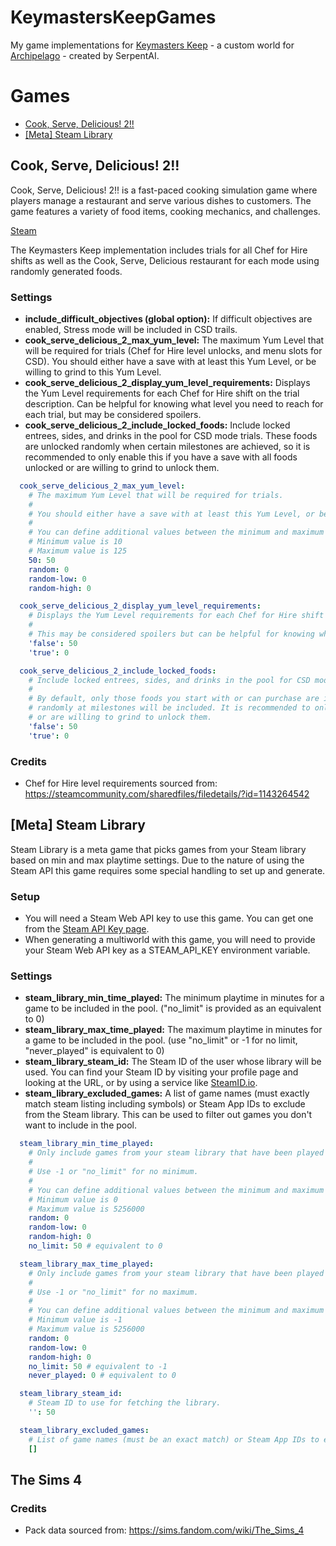 # KeymastersKeepGames
My game implementations for [Keymasters Keep](https://github.com/SerpentAI/Archipelago/releases?q=keymaster&expanded=true) -
a custom world for [Archipelago](https://archipelago.gg/) - created by SerpentAI.

# Games
- [Cook, Serve, Delicious! 2!!](#cook-serve-delicious-2)
- [[Meta] Steam Library](#meta-steam-library)

## Cook, Serve, Delicious! 2!!
Cook, Serve, Delicious! 2!! is a fast-paced cooking simulation game where players manage a restaurant and serve various dishes to customers. The game features a variety of food items, cooking mechanics, and challenges.

[Steam](https://store.steampowered.com/app/386620/Cook_Serve_Delicious_2/)

The Keymasters Keep implementation includes trials for all Chef for Hire shifts as well as the Cook, Serve, Delicious 
restaurant for each mode using randomly generated foods.

### Settings

* **include_difficult_objectives (global option):** If difficult objectives are enabled, Stress mode will be included in CSD trails.
* **cook_serve_delicious_2_max_yum_level:** The maximum Yum Level that will be required for trials (Chef for Hire level unlocks, 
and menu slots for CSD). You should either have a save with at least this Yum Level, or be willing to grind to this Yum Level.
* **cook_serve_delicious_2_display_yum_level_requirements:** Displays the Yum Level requirements for each Chef for Hire 
shift on the trial description. Can be helpful for knowing what level you need to reach for each trial, but may be considered spoilers.
* **cook_serve_delicious_2_include_locked_foods:** Include locked entrees, sides, and drinks in the pool for CSD mode trials.
These foods are unlocked randomly when certain milestones are achieved, so it is recommended to only enable this if you 
have a save with all foods unlocked or are willing to grind to unlock them.

```yaml
  cook_serve_delicious_2_max_yum_level:
    # The maximum Yum Level that will be required for trials.
    # 
    # You should either have a save with at least this Yum Level, or be willing to grind to this Yum Level.
    #
    # You can define additional values between the minimum and maximum values.
    # Minimum value is 10
    # Maximum value is 125
    50: 50
    random: 0
    random-low: 0
    random-high: 0

  cook_serve_delicious_2_display_yum_level_requirements:
    # Displays the Yum Level requirements for each Chef for Hire shift on the trial description.
    # 
    # This may be considered spoilers but can be helpful for knowing what level you need to reach for each trial.
    'false': 50
    'true': 0

  cook_serve_delicious_2_include_locked_foods:
    # Include locked entrees, sides, and drinks in the pool for CSD mode trials.
    # 
    # By default, only those foods you start with or can purchase are included, if you enable this option foods that are unlocked
    # randomly at milestones will be included. It is recommended to only enable this if you have a save with all foods unlocked
    # or are willing to grind to unlock them.
    'false': 50
    'true': 0
```

### Credits
- Chef for Hire level requirements sourced from: https://steamcommunity.com/sharedfiles/filedetails/?id=1143264542

## [Meta] Steam Library
Steam Library is a meta game that picks games from your Steam library based on min and max playtime settings. Due to the
nature of using the Steam API this game requires some special handling to set up and generate.

### Setup
* You will need a Steam Web API key to use this game. You can get one from the [Steam API Key page](https://steamcommunity.com/dev/apikey).
* When generating a multiworld with this game, you will need to provide your Steam Web API key as a STEAM_API_KEY environment variable.

### Settings

* **steam_library_min_time_played:** The minimum playtime in minutes for a game to be included in the pool. ("no_limit" is provided as an equivalent to 0)
* **steam_library_max_time_played:** The maximum playtime in minutes for a game to be included in the pool. (use "no_limit" or -1 for no limit, "never_played" is equivalent to 0)
* **steam_library_steam_id:** The Steam ID of the user whose library will be used. You can find your Steam ID by visiting your profile page and looking at the URL, or by using a service like [SteamID.io](https://steamid.io/).
* **steam_library_excluded_games:** A list of game names (must exactly match steam listing including symbols) or Steam App IDs to exclude from the Steam library. This can be used to filter out games you don't want to include in the pool.

```yaml
  steam_library_min_time_played:
    # Only include games from your steam library that have been played at least this many minutes.
    # 
    # Use -1 or "no_limit" for no minimum.
    #
    # You can define additional values between the minimum and maximum values.
    # Minimum value is 0
    # Maximum value is 5256000
    random: 0
    random-low: 0
    random-high: 0
    no_limit: 50 # equivalent to 0

  steam_library_max_time_played:
    # Only include games from your steam library that have been played at most this many minutes.
    # 
    # Use -1 or "no_limit" for no maximum.
    #
    # You can define additional values between the minimum and maximum values.
    # Minimum value is -1
    # Maximum value is 5256000
    random: 0
    random-low: 0
    random-high: 0
    no_limit: 50 # equivalent to -1
    never_played: 0 # equivalent to 0

  steam_library_steam_id:
    # Steam ID to use for fetching the library.
    '': 50

  steam_library_excluded_games:
    # List of game names (must be an exact match) or Steam App IDs to exclude from the Steam library.
    []
```

## The Sims 4

### Credits
- Pack data sourced from: https://sims.fandom.com/wiki/The_Sims_4